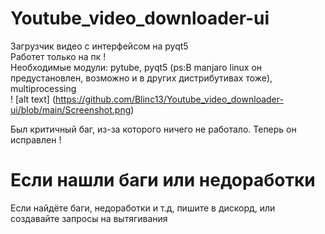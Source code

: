 # Youtube_video_downloader-ui
Загрузчик видео с интерфейсом на pyqt5                            
Работет только на пк !                        
Необходимые модули: pytube, pyqt5 (ps:В manjaro linux он предустановлен, возможно и в других дистрибутивах тоже), multiprocessing                           
! [alt text] (https://github.com/Blinc13/Youtube_video_downloader-ui/blob/main/Screenshot.png)
                          
Был критичный баг, из-за которого ничего не работало. Теперь он исправлен !   
# Если нашли баги или недоработки
Если найдёте баги, недоработки и т.д, пишите в дискорд, или создавайте запросы на вытягивания
